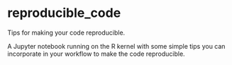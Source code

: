 # reproducible_code
Tips for making your code reproducible.  

A Jupyter notebook running on the R kernel with some simple tips you can incorporate in your workflow to make the code reproducible.

